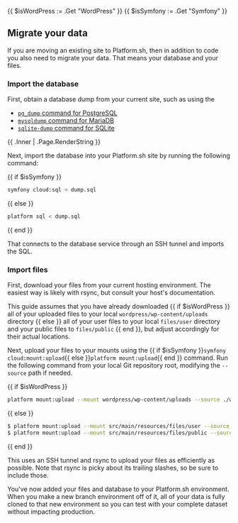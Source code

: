 {{ $isWordPress := .Get "WordPress" }}
{{ $isSymfony := .Get "Symfony" }}
## Migrate your data

If you are moving an existing site to Platform.sh, then in addition to code you also need to migrate your data.
That means your database and your files.

### Import the database

First, obtain a database dump from your current site,
such as using the
* [`pg_dump` command for PostgreSQL](https://www.postgresql.org/docs/current/app-pgdump.html)
* [`mysqldump` command for MariaDB](https://mariadb.com/kb/en/mysqldump/)
* [`sqlite-dump` command for SQLite](https://www.sqlitetutorial.net/sqlite-dump/)

{{ .Inner | .Page.RenderString }}

Next, import the database into your Platform.sh site by running the following command:

{{ if $isSymfony }}
```bash
symfony cloud:sql < dump.sql
```
{{ else }}
```bash
platform sql < dump.sql
```
{{ end }}

That connects to the database service through an SSH tunnel and imports the SQL.

### Import files

First, download your files from your current hosting environment.
The easiest way is likely with rsync, but consult your host's documentation.

This guide assumes that you have already downloaded {{ if $isWordPress }}
all of your uploaded files to your local `wordpress/wp-content/uploads` directory
{{ else }}
all of your user files to your local `files/user` directory and your public files to `files/public`
{{ end }}, but adjust accordingly for their actual locations.

Next, upload your files to your mounts
using the {{ if $isSymfony }}`symfony cloud:mount:upload`{{ else }}`platform mount:upload`{{ end }} command.
Run the following command from your local Git repository root,
modifying the `--source` path if needed.

{{ if $isWordPress }}
```bash
platform mount:upload --mount wordpress/wp-content/uploads --source ./wordpress/wp-content/uploads
```
{{ else }}
```bash
$ platform mount:upload --mount src/main/resources/files/user --source ./files/user
$ platform mount:upload --mount src/main/resources/files/public --source ./files/public
```
{{ end }}


This uses an SSH tunnel and rsync to upload your files as efficiently as possible.
Note that rsync is picky about its trailing slashes, so be sure to include those.

You've now added your files and database to your Platform.sh environment.
When you make a new branch environment off of it,
all of your data is fully cloned to that new environment
so you can test with your complete dataset without impacting production.
